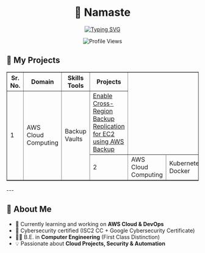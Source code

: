 <h1 align="center">👋 Namaste</h1>

<p align="center">
  <a href="https://git.io/typing-svg">
    <img src="https://readme-typing-svg.demolab.com?font=Iceland&size=45&pause=1000&color=F75407&center=true&vCenter=true&width=1000&height=60&lines=I+am+AWS+Cloud+and+DevOps+Engineer!" alt="Typing SVG" />
  </a>
</p>

<p align="center">
  <img src="https://komarev.com/ghpvc/?username=koustubhjuvekar&label=Profile%20Views&color=0e75b6&style=flat" alt="Profile Views" />
</p>

## 📑 My Projects

<table border="1">
  <tr>
    <th>Sr. No.</th>
    <th>Domain</th>
    <th>Skills Tools</th>
    <th>Projects</th>
  </tr>
  <tr>
    <td rowspan="2">1</td>   <!-- 👈 yaha rowspan -->
    <td rowspan="2">AWS Cloud Computing</td>
    <td rowspan="2">Backup Vaults</td>
    <td><a href="[#]https://github.com/koustubhjuvekar/My-Projects/tree/d77d8dc30f6f315d006c1905d5e9dd41f419c6aa/Project%20-%201">Enable Cross-Region Backup Replication for EC2 using AWS Backup</a></td>
  </tr>
  <tr>
    <td rowspan="0">2</td> 
    <td rowspan="0">AWS Cloud Computing</td>
    <td>Kubernetes, Docker</td>
    <td>DevOps Monitoring Setup</td>
  </tr>
</table>
---


## 🚀 About Me  
- 🌱 Currently learning and working on **AWS Cloud & DevOps**  
- 🔐 Cybersecurity certified (ISC2 CC + Google Cybersecurity Certificate)  
- 👨‍🎓 B.E. in **Computer Engineering** (First Class Distinction)  
- 💡 Passionate about **Cloud Projects, Security & Automation**  
